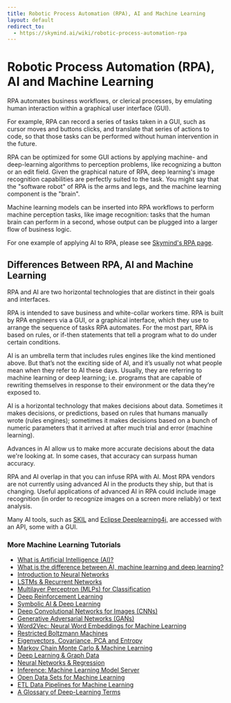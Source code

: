 ```yaml
---
title: Robotic Process Automation (RPA), AI and Machine Learning
layout: default
redirect_to:
  - https://skymind.ai/wiki/robotic-process-automation-rpa
---
```


# Robotic Process Automation (RPA), AI and Machine Learning

RPA automates business workflows, or clerical processes, by emulating human interaction within a graphical user interface (GUI). 

For example, RPA can record a series of tasks taken in a GUI, such as cursor moves and buttons clicks, and translate that series of actions to code, so that those tasks can be performed without human intervention in the future.

RPA can be optimized for some GUI actions by applying machine- and deep-learning algorithms to perception problems, like recognizing a button or an edit field. Given the graphical nature of RPA, deep learning's image recognition capabilities are perfectly suited to the task. You might say that the "software robot" of RPA is the arms and legs, and the machine learning component is the "brain". 

Machine learning models can be inserted into RPA workflows to perform machine perception tasks, like image recognition: tasks that the human brain can perform in a second, whose output can be plugged into a larger flow of business logic. 

For one example of applying AI to RPA, please see [Skymind's RPA page](https://skymind.ai/case-studies/insurance). 

## Differences Between RPA, AI and Machine Learning

RPA and AI are two horizontal technologies that are distinct in their goals and interfaces.

RPA is intended to save business and white-collar workers time. RPA is built by RPA engineers via a GUI, or a graphical interface, which they use to arrange the sequence of tasks RPA automates. For the most part, RPA is based on rules, or if-then statements that tell a program what to do under certain conditions.

AI is an umbrella term that includes rules engines like the kind mentioned above. But that’s not the exciting side of AI, and it’s usually not what people mean when they refer to AI these days. Usually, they are referring to machine learning or deep learning; i.e. programs that are capable of rewriting themselves in response to their environment or the data they’re exposed to.

AI is a horizontal technology that makes decisions about data. Sometimes it makes decisions, or predictions, based on rules that humans manually wrote (rules engines); sometimes it makes decisions based on a bunch of numeric parameters that it arrived at after much trial and error (machine learning).

Advances in AI allow us to make more accurate decisions about the data we're looking at. In some cases, that accuracy can surpass human accuracy.

RPA and AI overlap in that you can infuse RPA with AI. Most RPA vendors are not currently using advanced AI in the products they ship, but that is changing. Useful applications of advanced AI in RPA could include image recognition (in order to recognize images on a screen more reliably) or text analysis.

Many AI tools, such as [SKIL](https://docs.skymind.ai/docs) and [Eclipse Deeplearning4j](https://projects.eclipse.org/projects/technology.deeplearning4j), are accessed with an API, some with a GUI.

### <a name="resources">More Machine Learning Tutorials</a>

* [What is Artificial Intelligence (AI)?](./artificial-intelligence-ai.html)
* [What is the difference between AI, machine learning and deep learning?](./ai-machinelearning-deeplearning.html)
* [Introduction to Neural Networks](./neuralnet-overview)
* [LSTMs & Recurrent Networks](./lstm)
* [Multilayer Perceptron (MLPs) for Classification](./multilayerperceptron)
* [Deep Reinforcement Learning](./deepreinforcementlearning)
* [Symbolic AI & Deep Learning](./symbolicreasoning)
* [Deep Convolutional Networks for Images (CNNs)](./convolutionalnetwork)
* [Generative Adversarial Networks (GANs)](./generative-adversarial-network)
* [Word2Vec: Neural Word Embeddings for Machine Learning](./word2vec)
* [Restricted Boltzmann Machines](./restrictedboltzmannmachine)
* [Eigenvectors, Covariance, PCA and Entropy](./eigenvector)
* [Markov Chain Monte Carlo & Machine Learning](/markovchainmontecarlo.html)
* [Deep Learning & Graph Data](./graphdata)
* [Neural Networks & Regression](./logistic-regression)
* [Inference: Machine Learning Model Server](./machine-learning-server)
* [Open Data Sets for Machine Learning](./opendata)
* [ETL Data Pipelines for Machine Learning](./datavec)
* [A Glossary of Deep-Learning Terms](./glossary)
